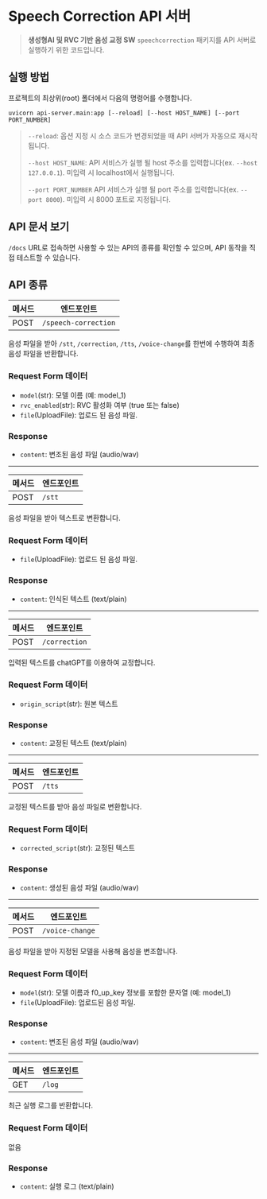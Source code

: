 # Speech Correction API 서버

> **생성형AI 및 RVC 기반 음성 교정 SW** `speechcorrection` 패키지를 API 서버로 실행하기 위한 코드입니다.

## 실행 방법

프로젝트의 최상위(root) 폴더에서 다음의 명령어를 수행합니다.

```shell
uvicorn api-server.main:app [--reload] [--host HOST_NAME] [--port PORT_NUMBER]
```
> `--reload`: 옵션 지정 시 소스 코드가 변경되었을 때 API 서버가 자동으로 재시작 됩니다.
> 
> `--host HOST_NAME`: API 서비스가 실행 될 host 주소를 입력합니다(ex. `--host 127.0.0.1`). 미입력 시 localhost에서 실행됩니다.
>
> `--port PORT_NUMBER` API 서비스가 실행 될 port 주소를 입력합니다(ex. `--port 8000`). 미입력 시 8000 포트로 지정됩니다.

## API 문서 보기

`/docs` URL로 접속하면 사용할 수 있는 API의 종류를 확인할 수 있으며, API 동작을 직접 테스트할 수 있습니다.

## API 종류

| 메서드  | 엔드포인트                |
|------|----------------------|
| POST | `/speech-correction` |

음성 파일을 받아 `/stt`, `/correction`, `/tts`, `/voice-change`를 한번에 수행하여 최종 음성 파일을 반환합니다.

### Request Form 데이터

- `model`(str): 모델 이름 (예: model_1)
- `rvc_enabled`(str): RVC 활성화 여부 (true 또는 false)
- `file`(UploadFile): 업로드 된 음성 파일.

### Response

- `content`: 변조된 음성 파일 (audio/wav)

---

| 메서드  | 엔드포인트  |
|------|--------|
| POST | `/stt` |

음성 파일을 받아 텍스트로 변환합니다.

### Request Form 데이터

- `file`(UploadFile): 업로드 된 음성 파일.

### Response

- `content`: 인식된 텍스트 (text/plain)

---

| 메서드  | 엔드포인트         |
|------|---------------|
| POST | `/correction` |

입력된 텍스트를 chatGPT를 이용하여 교정합니다.

### Request Form 데이터

- `origin_script`(str): 원본 텍스트

### Response

- `content`: 교정된 텍스트 (text/plain)

---

| 메서드  | 엔드포인트  |
|------|--------|
| POST | `/tts` |

교정된 텍스트를 받아 음성 파일로 변환합니다.

### Request Form 데이터

- `corrected_script`(str): 교정된 텍스트

### Response

- `content`: 생성된 음성 파일 (audio/wav)

---

| 메서드  | 엔드포인트           |
|------|-----------------|
| POST | `/voice-change` |

음성 파일을 받아 지정된 모델을 사용해 음성을 변조합니다.

### Request Form 데이터

- `model`(str): 모델 이름과 f0_up_key 정보를 포함한 문자열 (예: model_1)
- `file`(UploadFile): 업로드된 음성 파일.

### Response

- `content`: 변조된 음성 파일 (audio/wav)

---

| 메서드 | 엔드포인트  |
|-----|--------|
| GET | `/log` |

최근 실행 로그를 반환합니다.

### Request Form 데이터

없음

### Response

- `content`: 실행 로그 (text/plain)